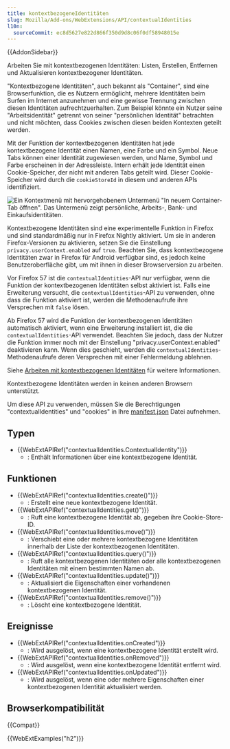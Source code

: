```yaml
---
title: kontextbezogeneIdentitäten
slug: Mozilla/Add-ons/WebExtensions/API/contextualIdentities
l10n:
  sourceCommit: ec8d5627e822d866f350d9d8c06f0df58948015e
---
```


{{AddonSidebar}}

Arbeiten Sie mit kontextbezogenen Identitäten: Listen, Erstellen, Entfernen und Aktualisieren kontextbezogener Identitäten.

"Kontextbezogene Identitäten", auch bekannt als "Container", sind eine Browserfunktion, die es Nutzern ermöglicht, mehrere Identitäten beim Surfen im Internet anzunehmen und eine gewisse Trennung zwischen diesen Identitäten aufrechtzuerhalten. Zum Beispiel könnte ein Nutzer seine "Arbeitsidentität" getrennt von seiner "persönlichen Identität" betrachten und nicht möchten, dass Cookies zwischen diesen beiden Kontexten geteilt werden.

Mit der Funktion der kontextbezogenen Identitäten hat jede kontextbezogene Identität einen Namen, eine Farbe und ein Symbol. Neue Tabs können einer Identität zugewiesen werden, und Name, Symbol und Farbe erscheinen in der Adressleiste. Intern erhält jede Identität einen Cookie-Speicher, der nicht mit anderen Tabs geteilt wird. Dieser Cookie-Speicher wird durch die `cookieStoreId` in diesem und anderen APIs identifiziert.

![Ein Kontextmenü mit hervorgehobenem Untermenü "In neuem Container-Tab öffnen". Das Untermenü zeigt persönliche, Arbeits-, Bank- und Einkaufsidentitäten.](containers.png)

Kontextbezogene Identitäten sind eine experimentelle Funktion in Firefox und sind standardmäßig nur in Firefox Nightly aktiviert. Um sie in anderen Firefox-Versionen zu aktivieren, setzen Sie die Einstellung `privacy.userContext.enabled` auf `true`. Beachten Sie, dass kontextbezogene Identitäten zwar in Firefox für Android verfügbar sind, es jedoch keine Benutzeroberfläche gibt, um mit ihnen in dieser Browserversion zu arbeiten.

Vor Firefox 57 ist die `contextualIdentities`-API nur verfügbar, wenn die Funktion der kontextbezogenen Identitäten selbst aktiviert ist. Falls eine Erweiterung versucht, die `contextualIdentities`-API zu verwenden, ohne dass die Funktion aktiviert ist, werden die Methodenaufrufe ihre Versprechen mit `false` lösen.

Ab Firefox 57 wird die Funktion der kontextbezogenen Identitäten automatisch aktiviert, wenn eine Erweiterung installiert ist, die die `contextualIdentities`-API verwendet. Beachten Sie jedoch, dass der Nutzer die Funktion immer noch mit der Einstellung "privacy.userContext.enabled" deaktivieren kann. Wenn dies geschieht, werden die `contextualIdentities`-Methodenaufrufe deren Versprechen mit einer Fehlermeldung ablehnen.

Siehe [Arbeiten mit kontextbezogenen Identitäten](/de/docs/Mozilla/Add-ons/WebExtensions/Work_with_contextual_identities) für weitere Informationen.

Kontextbezogene Identitäten werden in keinen anderen Browsern unterstützt.

Um diese API zu verwenden, müssen Sie die Berechtigungen "contextualIdentities" und "cookies" in Ihre [manifest.json](/de/docs/Mozilla/Add-ons/WebExtensions/manifest.json) Datei aufnehmen.

## Typen

- {{WebExtAPIRef("contextualIdentities.ContextualIdentity")}}
  - : Enthält Informationen über eine kontextbezogene Identität.

## Funktionen

- {{WebExtAPIRef("contextualIdentities.create()")}}
  - : Erstellt eine neue kontextbezogene Identität.
- {{WebExtAPIRef("contextualIdentities.get()")}}
  - : Ruft eine kontextbezogene Identität ab, gegeben ihre Cookie-Store-ID.
- {{WebExtAPIRef("contextualIdentities.move()")}}
  - : Verschiebt eine oder mehrere kontextbezogene Identitäten innerhalb der Liste der kontextbezogenen Identitäten.
- {{WebExtAPIRef("contextualIdentities.query()")}}
  - : Ruft alle kontextbezogenen Identitäten oder alle kontextbezogenen Identitäten mit einem bestimmten Namen ab.
- {{WebExtAPIRef("contextualIdentities.update()")}}
  - : Aktualisiert die Eigenschaften einer vorhandenen kontextbezogenen Identität.
- {{WebExtAPIRef("contextualIdentities.remove()")}}
  - : Löscht eine kontextbezogene Identität.

## Ereignisse

- {{WebExtAPIRef("contextualIdentities.onCreated")}}
  - : Wird ausgelöst, wenn eine kontextbezogene Identität erstellt wird.
- {{WebExtAPIRef("contextualIdentities.onRemoved")}}
  - : Wird ausgelöst, wenn eine kontextbezogene Identität entfernt wird.
- {{WebExtAPIRef("contextualIdentities.onUpdated")}}
  - : Wird ausgelöst, wenn eine oder mehrere Eigenschaften einer kontextbezogenen Identität aktualisiert werden.

## Browserkompatibilität

{{Compat}}

{{WebExtExamples("h2")}}
